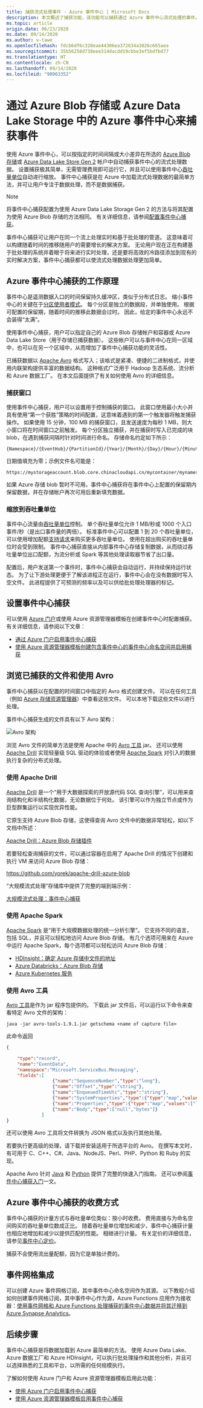 ```yaml
---
title: 捕获流式处理事件 - Azure 事件中心 | Microsoft Docs
description: 本文概述了捕获功能，该功能可以捕获通过 Azure 事件中心流式处理的事件。
ms.topic: article
origin.date: 06/23/2020
ms.date: 09/14/2020
ms.author: v-tawe
ms.openlocfilehash: fdcb6df6c320eae44306ea372634a3026c665aea
ms.sourcegitcommit: 35b56258d738eee314dacdd19cbbe3ef5bdfbd77
ms.translationtype: HT
ms.contentlocale: zh-CN
ms.lasthandoff: 09/14/2020
ms.locfileid: "90063352"
---
```

# <a name="capture-events-through-azure-event-hubs-in-azure-blob-storage-or-azure-data-lake-storage"></a>通过 Azure Blob 存储或 Azure Data Lake Storage 中的 Azure 事件中心来捕获事件
使用 Azure 事件中心，可以按指定的时间间隔或大小差异在所选的 [Azure Blob 存储](https://azure.microsoft.com/services/storage/blobs/)或 [Azure Data Lake Store Gen 2](https://azure.microsoft.com/services/data-lake-store/) 帐户中自动捕获事件中心的流式处理数据。 设置捕获极其简单，无需管理费用即可运行它，并且可以使用事件中心[吞吐量单位](event-hubs-scalability.md#throughput-units)自动进行缩放。 事件中心捕获是在 Azure 中加载流式处理数据的最简单方法，并可让用户专注于数据处理，而不是数据捕获。

> [!NOTE]
> 将事件中心捕获配置为使用 Azure Data Lake Storage Gen 2 的方法与将其配置为使用 Azure Blob 存储的方法相同。 有关详细信息，请参阅[配置事件中心捕获](event-hubs-capture-enable-through-portal.md)。 

事件中心捕获可让用户在同一个流上处理实时和基于批处理的管道。 这意味着可以构建随着时间的推移随用户的需要增长的解决方案。 无论用户现在正在构建基于批处理的系统并着眼于将来进行实时处理，还是要将高效的冷路径添加到现有的实时解决方案，事件中心捕获都可以使流式处理数据处理更加简单。


## <a name="how-event-hubs-capture-works"></a>Azure 事件中心捕获的工作原理

事件中心是遥测数据入口的时间保留持久缓冲区，类似于分布式日志。 缩小事件中心的关键在于[分区使用者模式](event-hubs-scalability.md#partitions)。 每个分区是独立的数据段，并单独使用。 根据可配置的保留期，随着时间的推移此数据会过时。 因此，给定的事件中心永远不会装得“太满”。

使用事件中心捕获，用户可以指定自己的 Azure Blob 存储帐户和容器或 Azure Data Lake Store（用于存储已捕获数据）。 这些帐户可以与事件中心在同一区域中，也可以在另一个区域中，从而增加了事件中心捕获功能的灵活性。

已捕获数据以 [Apache Avro][Apache Avro] 格式写入；该格式是紧凑、便捷的二进制格式，并使用内联架构提供丰富的数据结构。 这种格式广泛用于 Hadoop 生态系统、流分析和 Azure 数据工厂。 在本文后面提供了有关如何使用 Avro 的详细信息。

### <a name="capture-windowing"></a>捕获窗口

使用事件中心捕获，用户可以设置用于控制捕获的窗口。 此窗口使用最小大小并具有使用“第一个获胜”策略的时间配置，这意味着遇到的第一个触发器将触发捕获操作。 如果使用 15 分钟，100 MB 的捕获窗口，且发送速度为每秒 1 MB，则大小窗口将在时间窗口之前触发。 每个分区独立捕获，并在捕获时写入已完成的块 blob，在遇到捕获间隔时针对时间进行命名。 存储命名约定如下所示：

```
{Namespace}/{EventHub}/{PartitionId}/{Year}/{Month}/{Day}/{Hour}/{Minute}/{Second}
```

日期值填充为零；示例文件名可能是：

```
https://mystorageaccount.blob.core.chinacloudapi.cn/mycontainer/mynamespace/myeventhub/0/2017/12/08/03/03/17.avro
```

如果 Azure 存储 blob 暂时不可用，事件中心捕获将在事件中心上配置的保留期内保留数据，并在存储帐户再次可用后重新填充数据。

### <a name="scaling-to-throughput-units"></a>缩放到吞吐量单位

事件中心流量由[吞吐量单位](event-hubs-scalability.md#throughput-units)控制。 单个吞吐量单位允许 1 MB/秒或 1000 个入口事件/秒（是出口事件量的两倍）。 标准事件中心可以配置 1 到 20 个吞吐量单位，可以使用增加配额[支持请求][support request]来购买更多吞吐量单位。 使用在超出购买的吞吐量单位时会受到限制。 事件中心捕获直接从内部事件中心存储复制数据，从而绕过吞吐量单位出口配额，为流分析或 Spark 等其他处理读取器节省了出口量。

配置后，用户发送第一个事件时，事件中心捕获会自动运行，并持续保持运行状态。 为了让下游处理更便于了解该进程正在运行，事件中心会在没有数据时写入空文件。 此进程提供了可预测的频率以及可以供给批处理处理器的标记。

## <a name="setting-up-event-hubs-capture"></a>设置事件中心捕获

可以使用 [Azure 门户](https://portal.azure.cn)或使用 Azure 资源管理器模板在创建事件中心时配置捕获。 有关详细信息，请参阅以下文章：

- [通过 Azure 门户启用事件中心捕获](event-hubs-capture-enable-through-portal.md)
- [使用 Azure 资源管理器模板创建包含事件中心的事件中心命名空间并启用捕获](event-hubs-resource-manager-namespace-event-hub-enable-capture.md)


## <a name="exploring-the-captured-files-and-working-with-avro"></a>浏览已捕获的文件和使用 Avro

事件中心捕获以在配置的时间窗口中指定的 Avro 格式创建文件。 可以在任何工具（例如 [Azure 存储资源管理器][Azure Storage Explorer]）中查看这些文件。 可以本地下载这些文件以进行处理。

事件中心捕获生成的文件具有以下 Avro 架构：

![Avro 架构][3]

浏览 Avro 文件的简单方法是使用 Apache 中的 [Avro 工具][Avro Tools] jar。 还可以使用 [Apache Drill][Apache Drill] 实现轻量级 SQL 驱动的体验或者使用 [Apache Spark][Apache Spark] 对引入的数据执行复杂的分布式处理。 

### <a name="use-apache-drill"></a>使用 Apache Drill

[Apache Drill][Apache Drill] 是一个“用于大数据探索的开放源代码 SQL 查询引擎”，可以用来查询结构化和半结构化数据，无论数据位于何处。 该引擎可以作为独立节点或作为巨型群集运行以实现优异性能。

它原生支持 Azure Blob 存储，这使得查询 Avro 文件中的数据非常轻松，如以下文档中所述：

[Apache Drill：Azure Blob 存储插件][Apache Drill: Azure Blob Storage Plugin]

若要轻松查询捕获的文件，可以通过容器在启用了 Apache Drill 的情况下创建和执行 VM 来访问 Azure Blob 存储：

https://github.com/yorek/apache-drill-azure-blob

“大规模流式处理”存储库中提供了完整的端到端示例：

[大规模流式处理：事件中心捕获]

### <a name="use-apache-spark"></a>使用 Apache Spark

[Apache Spark][Apache Spark] 是“用于大规模数据处理的统一分析引擎”。 它支持不同的语言，包括 SQL，并且可以轻松地访问 Azure Blob 存储。 有几个选项可用来在 Azure 中运行 Apache Spark，每个选项都可以轻松访问 Azure Blob 存储：

- [HDInsight：确定 Azure 存储中文件的地址][HDInsight: Address files in Azure storage]
- [Azure Databricks：Azure Blob 存储][Azure Databricks: Azure Blob Storage]
- [Azure Kubernetes 服务](../aks/spark-job.md) 

### <a name="use-avro-tools"></a>使用 Avro 工具

[Avro 工具][Avro Tools]是作为 jar 程序包提供的。 下载此 jar 文件后，可以运行以下命令来查看特定 Avro 文件的架构：

```shell
java -jar avro-tools-1.9.1.jar getschema <name of capture file>
```

此命令返回

```json
{

    "type":"record",
    "name":"EventData",
    "namespace":"Microsoft.ServiceBus.Messaging",
    "fields":[
                 {"name":"SequenceNumber","type":"long"},
                 {"name":"Offset","type":"string"},
                 {"name":"EnqueuedTimeUtc","type":"string"},
                 {"name":"SystemProperties","type":{"type":"map","values":["long","double","string","bytes"]}},
                 {"name":"Properties","type":{"type":"map","values":["long","double","string","bytes"]}},
                 {"name":"Body","type":["null","bytes"]}
             ]
}
```

还可以使用 Avro 工具将文件转换为 JSON 格式以及执行其他处理。

若要执行更高级的处理，请下载并安装适用于所选平台的 Avro。 在撰写本文时，有可用于 C、C++、C\#、Java、NodeJS、Perl、PHP、Python 和 Ruby 的实现。

Apache Avro 针对 [Java][Java] 和 [Python][Python] 提供了完整的快速入门指南。 还可以参阅[事件中心捕获入门](event-hubs-capture-python.md)一文。

## <a name="how-event-hubs-capture-is-charged"></a>Azure 事件中心捕获的收费方式

事件中心捕获的计量方式与吞吐量单位类似：按小时收费。 费用直接与为命名空间购买的吞吐量单位数成正比。 随着吞吐量单位增加和减少，事件中心捕获计量也相应地增加和减少以提供匹配的性能。 相继进行计量。 有关定价的详细信息，请参见[事件中心定价](https://www.azure.cn/pricing/details/event-hubs/)。 

捕获不会使用流出量配额，因为它是单独计费的。 

## <a name="integration-with-event-grid"></a>事件网格集成 

可以创建 Azure 事件网格订阅，其中事件中心命名空间作为其源。 以下教程介绍如何创建事件网格订阅，其中事件中心作为源，Azure Functions 应用作为接收器：[使用事件网格和 Azure Functions 处理捕获的事件中心数据并将其迁移到 Azure Synapse Analytics](store-captured-data-data-warehouse.md)。

## <a name="next-steps"></a>后续步骤
事件中心捕获是将数据加载到 Azure 最简单的方法。 使用 Azure Data Lake、Azure 数据工厂和 Azure HDInsight，可以执行批处理操作和其他分析，并且可以选择熟悉的工具和平台，以所需的任何规模执行。

了解如何使用 Azure 门户和 Azure 资源管理器模板启用此功能：

- [使用 Azure 门户启用事件中心捕获](event-hubs-capture-enable-through-portal.md)
- [使用 Azure 资源管理器模板启用事件中心捕获](event-hubs-resource-manager-namespace-event-hub-enable-capture.md)


[Apache Avro]: https://avro.apache.org/
[Apache Drill]: https://drill.apache.org/
[Apache Spark]: https://spark.apache.org/
[support request]: https://support.azure.cn/support/support-azure/
[Azure Storage Explorer]: https://github.com/microsoft/AzureStorageExplorer/releases
[3]: ./media/event-hubs-capture-overview/event-hubs-capture3.png
[Avro Tools]: https://downloads.apache.org/avro/stable/java/
[Java]: https://avro.apache.org/docs/current/gettingstartedjava.html
[Python]: https://avro.apache.org/docs/current/gettingstartedpython.html
[Event Hubs overview]: ./event-hubs-about.md
[HDInsight: Address files in Azure storage]:https://docs.azure.cn/hdinsight/hdinsight-hadoop-use-blob-storage#address-files-in-azure-storage
[Azure Databricks: Azure Blob Storage]:https://docs.databricks.com/spark/latest/data-sources/azure/azure-storage.html
[Apache Drill: Azure Blob Storage Plugin]:https://drill.apache.org/docs/azure-blob-storage-plugin/
[大规模流式处理：事件中心捕获]:https://github.com/yorek/streaming-at-scale/tree/master/event-hubs-capture
